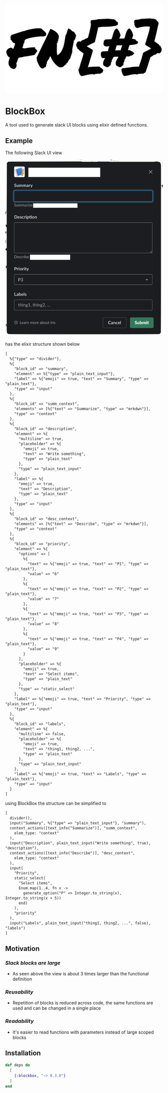 ![alt example block creation](https://raw.githubusercontent.com/azohra/BlockBox/master/images/shit_bricks.png)

# BlockBox

A tool used to generate slack UI blocks using elixir defined functions.

## Example

The following Slack UI view

![alt example block creation](https://raw.githubusercontent.com/azohra/BlockBox/master/images/demo.png)

has the elixir structure shown below

```
[
  %{"type" => "divider"},
  %{
    "block_id" => "summary",
    "element" => %{"type" => "plain_text_input"},
    "label" => %{"emoji" => true, "text" => "Summary", "type" => "plain_text"},
    "type" => "input"
  },
  %{
    "block_id" => "summ_context",
    "elements" => [%{"text" => "Summarize", "type" => "mrkdwn"}],
    "type" => "context"
  },
  %{
    "block_id" => "description",
    "element" => %{
      "multiline" => true,
      "placeholder" => %{
        "emoji" => true,
        "text" => "Write something",
        "type" => "plain_text"
      },
      "type" => "plain_text_input"
    },
    "label" => %{
      "emoji" => true,
      "text" => "Description",
      "type" => "plain_text"
    },
    "type" => "input"
  },
  %{
    "block_id" => "desc_context",
    "elements" => [%{"text" => "Describe", "type" => "mrkdwn"}],
    "type" => "context"
  },
  %{
    "block_id" => "priority",
    "element" => %{
      "options" => [
        %{
          "text" => %{"emoji" => true, "text" => "P1", "type" => "plain_text"},
          "value" => "6"
        },
        %{ 
          "text" => %{"emoji" => true, "text" => "P2", "type" => "plain_text"},
          "value" => "7"
        },
        %{
          "text" => %{"emoji" => true, "text" => "P3", "type" => "plain_text"},
          "value" => "8"
        },
        %{
          "text" => %{"emoji" => true, "text" => "P4", "type" => "plain_text"},
          "value" => "9"
        }
      ],
      "placeholder" => %{
        "emoji" => true,
        "text" => "Select items",
        "type" => "plain_text"
      },
      "type" => "static_select"
    },
    "label" => %{"emoji" => true, "text" => "Priority", "type" => "plain_text"},
    "type" => "input"
  },
  %{
    "block_id" => "labels",
    "element" => %{
      "multiline" => false,
      "placeholder" => %{
        "emoji" => true,
        "text" => "thing1, thing2, ...",
        "type" => "plain_text"
      },
      "type" => "plain_text_input"
    },
    "label" => %{"emoji" => true, "text" => "Labels", "type" => "plain_text"},
    "type" => "input"
  }
]
```

using BlockBox the structure can be simplified to 

```
[
  divider(),
  input("Summary", %{"type" => "plain_text_input"}, "summary"),
  context_actions([text_info("Summarize")], "summ_context",
    elem_type: "context"
  ),
  input("Description", plain_text_input("Write something", true), "description"),
  context_actions([text_info("Describe")], "desc_context",
    elem_type: "context"
  ),
  input(
    "Priority",
    static_select(
      "Select items",
      Enum.map(1..4, fn x ->
        generate_option("P" <> Integer.to_string(x), Integer.to_string(x + 5))
      end)
    ),
    "priority"
  ),
  input("Labels", plain_text_input("thing1, thing2, ...", false), "labels")
]
```

## Motivation

### *Slack blocks are large*

  - As seen above the view is about 3 times larger than the functional definition

### *Reusability*
  
  - Repetition of blocks is reduced across code, the same functions are used and can be changed in a single place

### *Readability*
  
  - It's easier to read functions with parameters instead of large scoped blocks 

## Installation

```elixir
def deps do
  [
    {:blockbox, "~> 0.3.0"}
  ]
end
```